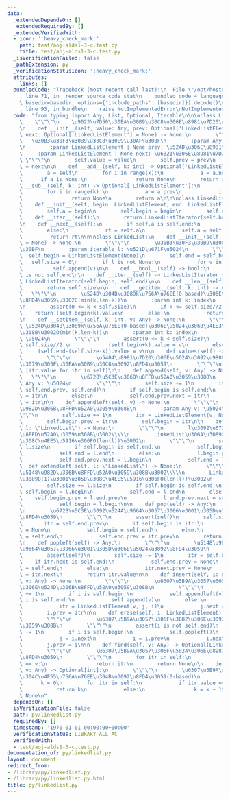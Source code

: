 ```yaml
---
data:
  _extendedDependsOn: []
  _extendedRequiredBy: []
  _extendedVerifiedWith:
  - icon: ':heavy_check_mark:'
    path: test/aoj-alds1-3-c.test.py
    title: test/aoj-alds1-3-c.test.py
  _isVerificationFailed: false
  _pathExtension: py
  _verificationStatusIcon: ':heavy_check_mark:'
  attributes:
    links: []
  bundledCode: "Traceback (most recent call last):\n  File \"/opt/hostedtoolcache/Python/3.8.18/x64/lib/python3.8/site-packages/onlinejudge_verify/documentation/build.py\"\
    , line 71, in _render_source_code_stat\n    bundled_code = language.bundle(stat.path,\
    \ basedir=basedir, options={'include_paths': [basedir]}).decode()\n  File \"/opt/hostedtoolcache/Python/3.8.18/x64/lib/python3.8/site-packages/onlinejudge_verify/languages/python.py\"\
    , line 93, in bundle\n    raise NotImplementedError\nNotImplementedError\n"
  code: "from typing import Any, List, Optional, Iterable\n\n\nclass LinkedListElement:\n\
    \    \"\"\"\n    \u9023\u7D50\u30EA\u30B9\u30C8\u306E\u8981\u7D20\n    \"\"\"\n\
    \n    def __init__(self, value: Any, prev: Optional['LinkedListElement'] = None,\
    \ next: Optional['LinkedListElement'] = None) -> None:\n        \"\"\"\n     \
    \   \u30B3\u30F3\u30B9\u30C8\u30E9\u30AF\u30BF\n        :param Any value: \u5024\
    \n        :param LinkedListElement | None prev: \u524D\u306E\u8981\u7D20\n   \
    \     :param LinkedListElement | None next: \u6B21\u306E\u8981\u7D20\n       \
    \ \"\"\"\n        self.value = value\n        self.prev = prev\n        self.next\
    \ = next\n\n    def __add__(self, k: int) -> Optional['LinkedListElement']:\n\
    \        a = self\n        for i in range(k):\n            a = a.next\n      \
    \      if a is None:\n                return None\n        return a\n\n    def\
    \ __sub__(self, k: int) -> Optional['LinkedListElement']:\n        a = self\n\
    \        for i in range(k):\n            a = a.prev\n            if a is None:\n\
    \                return None\n        return a\n\n\nclass LinkedListIterator:\n\
    \    def __init__(self, begin: LinkedListElement, end: LinkedListElement) -> None:\n\
    \        self.a = begin\n        self.begin = begin\n        self.end = end\n\n\
    \    def __iter__(self):\n        return LinkedListIterator(self.begin, self.end)\n\
    \n    def __next__(self):\n        if self.a is self.end:\n            raise StopIteration()\n\
    \        else:\n            rt = self.a\n            self.a = self.a + 1\n   \
    \         return rt\n\n\nclass LinkedList:\n    def __init__(self, l: Optional[Iterable]\
    \ = None) -> None:\n        \"\"\"\n        \u30B3\u30F3\u30B9\u30C8\u30E9\u30AF\
    \u30BF\n        :param iterable l: \u521D\u671F\u5024\n        \"\"\"\n      \
    \  self.begin = LinkedListElement(None)\n        self.end = self.begin\n     \
    \   self.size = 0\n        if l is not None:\n            for v in l:\n      \
    \          self.append(v)\n\n    def __bool__(self) -> bool:\n        return self.begin\
    \ is not self.end\n\n    def __iter__(self) -> LinkedListIterator:\n        return\
    \ LinkedListIterator(self.begin, self.end)\n\n    def __len__(self) -> int:\n\
    \        return self.size\n\n    def __getitem__(self, k: int) -> Any:\n     \
    \   \"\"\"\n        \u524D\u304B\u3089k\u756A\u76EE(0-based)\u306E\u5024\u3092\
    \u8FD4\u3059\u3002O(min(k,len-k))\n        :param int k: index\n        \"\"\"\
    \n        assert(0 <= k < self.size)\n        if k <= self.size//2:\n        \
    \    return (self.begin+k).value\n        else:\n            return (self.end-(self.size-k)).value\n\
    \n    def __setitem__(self, k: int, v: Any) -> None:\n        \"\"\"\n       \
    \ \u524D\u304B\u3089k\u756A\u76EE(0-based)\u306E\u5024\u306B\u4EE3\u5165\u3059\
    \u308B\u3002O(min(k,len-k))\n        :param int k: index\n        :param Any v:\
    \ \u5024\n        \"\"\"\n        assert(0 <= k < self.size)\n        if k <=\
    \ self.size//2:\n            (self.begin+k).value = v\n        else:\n       \
    \     (self.end-(self.size-k)).value = v\n\n    def values(self) -> List[Any]:\n\
    \        \"\"\"\n        \u5404\u8981\u7D20\u306E\u5024\u3092\u9806\u306B\u4E26\
    \u3079\u305F\u30EA\u30B9\u30C8\u3092\u8FD4\u3059\n        \"\"\"\n        return\
    \ [itr.value for itr in self]\n\n    def append(self, v: Any) -> None:\n     \
    \   \"\"\"\n        \u672B\u5C3E\u306B\u8FFD\u52A0\u3059\u308B\n        :param\
    \ Any v: \u5024\n        \"\"\"\n        self.size += 1\n        itr = LinkedListElement(v,\
    \ self.end.prev, self.end)\n        if self.begin is self.end:\n            self.begin\
    \ = itr\n        else:\n            self.end.prev.next = itr\n        self.end.prev\
    \ = itr\n\n    def appendleft(self, v) -> None:\n        \"\"\"\n        \u5148\
    \u982D\u306B\u8FFD\u52A0\u3059\u308B\n        :param Any v: \u5024\n        \"\
    \"\"\n        self.size += 1\n        itr = LinkedListElement(v, None, self.begin)\n\
    \        self.begin.prev = itr\n        self.begin = itr\n\n    def extend(self,\
    \ l: \"LinkedList\") -> None:\n        \"\"\"\n        l\u3092\u672B\u5C3E\u306B\
    \u8FFD\u52A0\u3059\u308B\u3002\\\\\n        LinkedList\u306A\u3089O(1)\u3001\u305D\
    \u308C\u4EE5\u5916\u306FO(len(l))\u3002\n        \"\"\"\n        self.size +=\
    \ l.size\n        if self.begin is self.end:\n            self.begin = l.begin\n\
    \            self.end = l.end\n        else:\n            l.begin.prev = self.end.prev\n\
    \            self.end.prev.next = l.begin\n            self.end = l.end\n\n  \
    \  def extendleft(self, l: \"LinkedList\") -> None:\n        \"\"\"\n        l\u3092\
    \u5148\u982D\u306B\u8FFD\u52A0\u3059\u308B\u3002\\\\\n        LinkedList\u306A\
    \u3089O(1)\u3001\u305D\u308C\u4EE5\u5916\u306FO(len(l))\u3002\n        \"\"\"\n\
    \        self.size += l.size\n        if self.begin is self.end:\n           \
    \ self.begin = l.begin\n            self.end = l.end\n        else:\n        \
    \    self.begin.prev = l.end.prev\n            l.end.prev.next = self.begin\n\
    \            self.begin = l.begin\n\n    def pop(self) -> Any:\n        \"\"\"\
    \n        \u672B\u5C3E\u3092\u524A\u9664\u3057\u3066\u3001\u305D\u306E\u5024\u3092\
    \u8FD4\u3059\n        \"\"\"\n        assert(self)\n        self.size -= 1\n \
    \       itr = self.end.prev\n        if self.begin is itr:\n            self.end.prev\
    \ = None\n            self.begin = self.end\n        else:\n            itr.prev.next\
    \ = self.end\n            self.end.prev = itr.prev\n        return itr.value\n\
    \n    def popleft(self) -> Any:\n        \"\"\"\n        \u5148\u982D\u3092\u524A\
    \u9664\u3057\u3066\u3001\u305D\u306E\u5024\u3092\u8FD4\u3059\n        \"\"\"\n\
    \        assert(self)\n        self.size -= 1\n        itr = self.begin\n    \
    \    if itr.next is self.end:\n            self.end.prev = None\n            self.begin\
    \ = self.end\n        else:\n            itr.next.prev = None\n            self.begin\
    \ = itr.next\n        return itr.value\n\n    def insert(self, i: LinkedListElement,\
    \ v: Any) -> None:\n        \"\"\"\n        \u6307\u5B9A\u3057\u305F\u4F4D\u7F6E\
    \u306E\u524D\u306B\u8FFD\u52A0\u3059\u308B\n        \"\"\"\n        self.size\
    \ += 1\n        if i is self.begin:\n            self.appendleft(v)\n        if\
    \ i is self.end:\n            self.append(v)\n        else:\n            j = i.prev\n\
    \            itr = LinkedListElement(v, j, i)\n            j.next = itr\n    \
    \        i.prev = itr\n\n    def erase(self, i: LinkedListElement) -> None:\n\
    \        \"\"\"\n        \u6307\u5B9A\u3057\u305F\u3082\u306E\u3092\u524A\u9664\
    \u3059\u308B\n        \"\"\"\n        assert(i is not self.end)\n        self.size\
    \ -= 1\n        if i is self.begin:\n            self.popleft()\n        else:\n\
    \            j = i.next\n            i = i.prev\n            i.next = j\n    \
    \        j.prev = i\n\n    def find(self, v: Any) -> Optional[LinkedListElement]:\n\
    \        \"\"\"\n        \u6307\u5B9A\u3057\u305F\u5024\u306E\u8981\u7D20\u3092\
    \u8FD4\u3059\n        \"\"\"\n        for itr in self:\n            if itr.value\
    \ == v:\n                return itr\n        return None\n\n    def index(self,\
    \ v: Any) -> Optional[int]:\n        \"\"\"\n        \u6307\u5B9A\u3057\u305F\u5024\
    \u304C\u4F55\u756A\u76EE\u304B\u3092\u8FD4\u3059(0-based)\n        \"\"\"\n  \
    \      k = 0\n        for itr in self:\n            if itr.value == v:\n     \
    \           return k\n            else:\n                k = k + 1\n        return\
    \ None\n"
  dependsOn: []
  isVerificationFile: false
  path: py/linkedlist.py
  requiredBy: []
  timestamp: '1970-01-01 00:00:00+00:00'
  verificationStatus: LIBRARY_ALL_AC
  verifiedWith:
  - test/aoj-alds1-3-c.test.py
documentation_of: py/linkedlist.py
layout: document
redirect_from:
- /library/py/linkedlist.py
- /library/py/linkedlist.py.html
title: py/linkedlist.py
---
```

